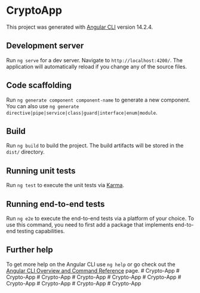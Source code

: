 # CryptoApp

This project was generated with [Angular CLI](https://github.com/angular/angular-cli) version 14.2.4.

## Development server

Run `ng serve` for a dev server. Navigate to `http://localhost:4200/`. The application will automatically reload if you change any of the source files.

## Code scaffolding

Run `ng generate component component-name` to generate a new component. You can also use `ng generate directive|pipe|service|class|guard|interface|enum|module`.

## Build

Run `ng build` to build the project. The build artifacts will be stored in the `dist/` directory.

## Running unit tests

Run `ng test` to execute the unit tests via [Karma](https://karma-runner.github.io).

## Running end-to-end tests

Run `ng e2e` to execute the end-to-end tests via a platform of your choice. To use this command, you need to first add a package that implements end-to-end testing capabilities.

## Further help

To get more help on the Angular CLI use `ng help` or go check out the [Angular CLI Overview and Command Reference](https://angular.io/cli) page.
#   C r y p t o - A p p  
 #   C r y p t o - A p p  
 #   C r y p t o - A p p  
 #   C r y p t o - A p p  
 #   C r y p t o - A p p  
 #   C r y p t o - A p p  
 #   C r y p t o - A p p  
 #   C r y p t o - A p p  
 #   C r y p t o - A p p  
 #   C r y p t o - A p p  
 